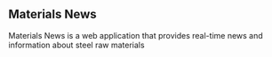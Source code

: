 ## Materials News

Materials News is a web application that provides real-time news and information about steel raw materials
